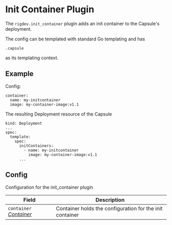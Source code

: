 # Init Container Plugin

The `rigdev.init_container` plugin adds an init container to the Capsule's deployment.

The config can be templated with standard Go templating and has
```
.capsule
```
as its templating context.

## Example
Config:
```
container:
  name: my-initcontainer
  image: my-container-image:v1.1
```
The resulting Deployment resource of the Capsule
```
kind: Deployment
...
spec:
  template:
    spec:
      initContainers:
        - name: my-initcontainer
          image: my-container-image:v1.1
      ...
```
## Config



Configuration for the init_container plugin

| Field | Description |
| --- | --- |
| `container` _[Container](https://kubernetes.io/docs/reference/generated/kubernetes-api/v1.28/#container-v1-core)_ | Container holds the configuration for the init container |



